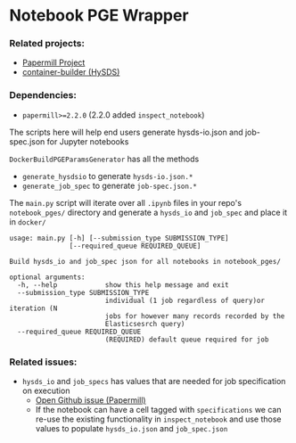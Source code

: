 # Notebook PGE Wrapper

### Related projects:
* [Papermill Project](https://github.com/nteract/papermill)
* [container-builder (HySDS)](https://github.com/hysds/container-builder)

### Dependencies:
* `papermill>=2.2.0` (2.2.0 added `inspect_notebook`)

<p>
The scripts here will help end users generate hysds-io.json and job-spec.json for Jupyter notebooks

`DockerBuildPGEParamsGenerator` has all the methods 
* `generate_hysdsio` to generate `hysds-io.json.*`
* `generate_job_spec` to generate `job-spec.json.*`

The `main.py` script will iterate over all `.ipynb` files in your repo's `notebook_pges/` directory and generate a 
`hysds_io` and `job_spec` and place it in `docker/`

```
usage: main.py [-h] [--submission_type SUBMISSION_TYPE]
               [--required_queue REQUIRED_QUEUE]

Build hysds_io and job_spec json for all notebooks in notebook_pges/

optional arguments:
  -h, --help            show this help message and exit
  --submission_type SUBMISSION_TYPE
                        individual (1 job regardless of query)or iteration (N
                        jobs for however many records recorded by the
                        Elasticsesrch query)
  --required_queue REQUIRED_QUEUE
                        (REQUIRED) default queue required for job
``` 
</p>


### Related issues:
* `hysds_io` and `job_specs` has values that are needed for job specification on execution
    * [Open Github issue (Papermill)](https://github.com/nteract/papermill/issues/547)
    * If the notebook can have a cell tagged with `specifications` we can re-use the existing functionality in
    `inspect_notebook` and use those values to populate `hysds_io.json` and `job_spec.json`
